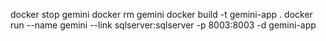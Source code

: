 docker stop gemini
docker rm gemini
docker build -t gemini-app .
docker run --name gemini --link sqlserver:sqlserver -p 8003:8003 -d gemini-app